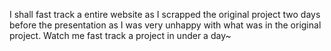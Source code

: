 I shall fast track a entire website as I scrapped the original project two days before the presentation as I was very unhappy with what was in 
the original project. Watch me fast track a project in under a day~